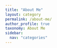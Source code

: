 ```yaml
---
title: "About Me"
layout: category
permalink: /about-me/
author_profile: true
taxonomy: About Me
sidebar:
  nav: "categories"
---
```

